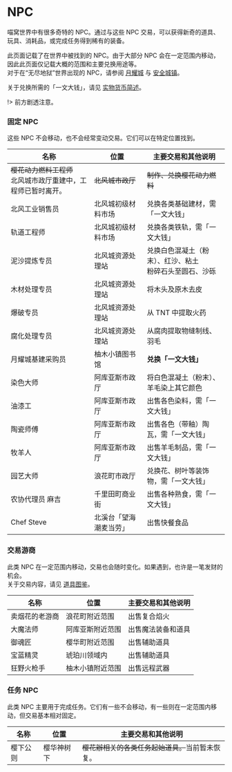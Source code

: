 # NPC

喵窝世界中有很多奇特的 NPC。通过与这些 NPC 交易，可以获得新奇的道具、玩具、消耗品，或完成任务得到稀有的装备。

此页面记载了在世界中被找到的 NPC。由于大部分 NPC 会在一定范围内移动，因此此页面仅记载大概的范围和主要兑换用途等。  
对于在“无尽地狱”世界出现的 NPC，请参阅 [月耀城](inf/lunar-flare) 与 [安全城镇](inf/safety-towns.md)。

关于兑换所需的「一文大钱」，请见 [实物货币简述](inf/items.md#实物货币简述)。

!> 前方剧透注意。


### 固定 NPC

这些 NPC 不会移动，也不会经常变动交易。它们可以在特定位置找到。

| 名称 | 位置 | 主要交易和其他说明 |
| --- | --- | --- |
| ~~樱花动力燃料工程师~~<br>北风城市政厅重建中，工程师已暂时离开。 | ~~北风城市政厅~~ | ~~制作、兑换樱花动力燃料~~ |
| 北风工业销售员 | 北风城初级材料市场 | 兑换各类基础建材，需「一文大钱」 |
| 轨道工程师 | 北风城初级材料市场 | 兑换各类铁轨，需「一文大钱」 |
| 泥沙提炼专员 | 北风城资源处理站 | 兑换白色混凝土（粉末）、红沙、粘土<br>粉碎石头至圆石、沙砾 |
| 木材处理专员 | 北风城资源处理站 | 将木头及原木去皮 |
| 爆破专员 | 北风城资源处理站 | 从 TNT 中提取火药 |
| 腐化处理专员 | 北风城资源处理站 | 从腐肉提取物缝制线、羽毛 |
| 月耀城基建采购员 | 柚木小镇图书馆 | **兑换「一文大钱」** |
| 染色大师 | 阿库亚斯市政厅 | 将白色混凝土（粉末）、羊毛染上其它颜色 |
| 油漆工 | 阿库亚斯市政厅 | 出售各色染料，需「一文大钱」 |
| 陶瓷师傅 | 阿库亚斯市政厅 | 出售各色（带釉）陶瓦，需「一文大钱」 |
| 牧羊人 | 阿库亚斯市政厅 | 出售羊毛制品，需「一文大钱」 |
| 园艺大师 | 浪花町市政厅 | 兑换花、树叶等装饰物，需「一文大钱」 |
| 农协代理员 麻吉 | 千里田町商业街 | 出售各种熟食，需「一文大钱」 |
| Chef Steve | 北溪台「望海潮麦当劳」 | 出售快餐食品 |

### 交易游商 

此类 NPC 在一定范围内移动，交易也会随时变化。如果遇到，也许是一笔发财的机会。  
关于交易内容，请见 [道具图鉴](space/items)。

| 名称 | 位置 | 主要交易和其他说明 |
| --- | --- | --- |
| 卖烟花的老游商 | 浪花町附近范围 | 出售复合焰火 |
| 大魔法师 | 阿库亚斯附近范围 | 出售魔法装备和道具 |
| 御魂匠 | 樱华町附近范围 | 出售辅助道具 |
| 宝蓝精灵 | 琥珀川领域内 | 出售辅助道具 |
| 狂野火枪手 | 柚木小镇附近范围 | 出售远程武器 |

### 任务 NPC

此类 NPC 主要用于完成任务。它们有一些不会移动，有一些则在一定范围内移动，但交易基本相对固定。

| 名称 | 位置 | 主要交易和其他说明 |
| --- | --- | --- |
| 樱下公则 | 樱华神树下 | ~~樱花辦相关的各类任务起始道具。~~当前暂未恢复。 |
